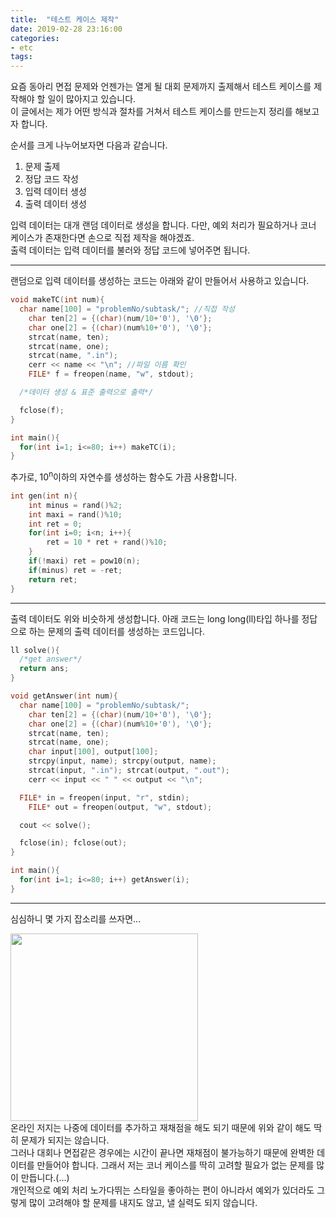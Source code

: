```yaml
---
title:  "테스트 케이스 제작"
date: 2019-02-28 23:16:00
categories:
- etc
tags:
---
```


요즘 동아리 면접 문제와 언젠가는 열게 될 대회 문제까지 출제해서 테스트 케이스를 제작해야 할 일이 많아지고 있습니다.<br>
이 글에서는 제가 어떤 방식과 절차를 거쳐서 테스트 케이스를 만드는지 정리를 해보고자 합니다.

순서를 크게 나누어보자면 다음과 같습니다.
1. 문제 출제
2. 정답 코드 작성
3. 입력 데이터 생성
4. 출력 데이터 생성

입력 데이터는 대개 랜덤 데이터로 생성을 합니다. 다만, 예외 처리가 필요하거나 코너 케이스가 존재한다면 손으로 직접 제작을 해야겠죠.<br>
출력 데이터는 입력 데이터를 불러와 정답 코드에 넣어주면 됩니다.

<hr>

랜덤으로 입력 데이터를 생성하는 코드는 아래와 같이 만들어서 사용하고 있습니다.
```cpp
void makeTC(int num){
  char name[100] = "problemNo/subtask/"; //직접 작성
	char ten[2] = {(char)(num/10+'0'), '\0'};
	char one[2] = {(char)(num%10+'0'), '\0'};
	strcat(name, ten);
	strcat(name, one);
	strcat(name, ".in");
	cerr << name << "\n"; //파일 이름 확인
	FILE* f = freopen(name, "w", stdout);

  /*데이터 생성 & 표준 출력으로 출력*/

  fclose(f);
}

int main(){
  for(int i=1; i<=80; i++) makeTC(i);
}
```

추가로, 10<sup>n</sup>이하의 자연수를 생성하는 함수도 가끔 사용합니다.
```cpp
int gen(int n){
	int minus = rand()%2;
	int maxi = rand()%10;
	int ret = 0;
	for(int i=0; i<n; i++){
		ret = 10 * ret + rand()%10;
	}
	if(!maxi) ret = pow10(n);
	if(minus) ret = -ret;
	return ret;
}
```

<Hr>

출력 데이터도 위와 비슷하게 생성합니다. 아래 코드는 long long(ll)타입 하나를 정답으로 하는 문제의 출력 데이터를 생성하는 코드입니다.
```cpp
ll solve(){
  /*get answer*/
  return ans;
}

void getAnswer(int num){
  char name[100] = "problemNo/subtask/";
	char ten[2] = {(char)(num/10+'0'), '\0'};
	char one[2] = {(char)(num%10+'0'), '\0'};
	strcat(name, ten);
	strcat(name, one);
	char input[100], output[100];
	strcpy(input, name); strcpy(output, name);
	strcat(input, ".in"); strcat(output, ".out");
	cerr << input << " " << output << "\n";

  FILE* in = freopen(input, "r", stdin);
	FILE* out = freopen(output, "w", stdout);

  cout << solve();

  fclose(in); fclose(out);
}

int main(){
  for(int i=1; i<=80; i++) getAnswer(i);
}
```

<hr>

심심하니 몇 가지 잡소리를 쓰자면...

<img src = "https://i.imgur.com/ewR0nVu.png" width = "300px"><br>
온라인 저지는 나중에 데이터를 추가하고 재채점을 해도 되기 때문에 위와 같이 해도 딱히 문제가 되지는 않습니다.<br>
그러나 대회나 면접같은 경우에는 시간이 끝나면 재채점이 불가능하기 때문에 완벽한 데이터를 만들어야 합니다. 그래서 저는 코너 케이스를 딱히 고려할 필요가 없는 문제를 많이 만듭니다.(...)<br>
개인적으로 예외 처리 노가다뛰는 스타일을 좋아하는 편이 아니라서 예외가 있더라도 그렇게 많이 고려해야 할 문제를 내지도 않고, 낼 실력도 되지 않습니다.
